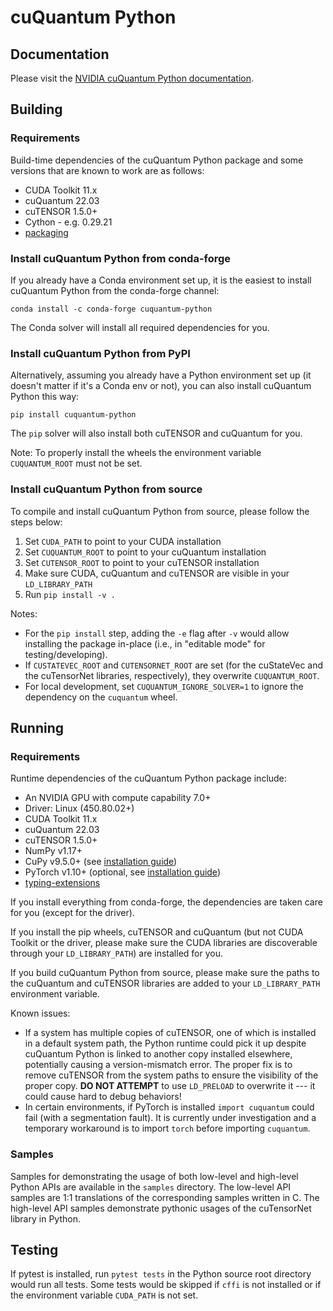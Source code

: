# cuQuantum Python

## Documentation

Please visit the [NVIDIA cuQuantum Python documentation](https://docs.nvidia.com/cuda/cuquantum/python).

## Building

### Requirements

Build-time dependencies of the cuQuantum Python package and some versions that
are known to work are as follows:

* CUDA Toolkit 11.x
* cuQuantum 22.03
* cuTENSOR 1.5.0+
* Cython - e.g. 0.29.21
* [packaging](https://packaging.pypa.io/en/latest/)

### Install cuQuantum Python from conda-forge

If you already have a Conda environment set up, it is the easiest to install cuQuantum Python from the conda-forge channel:
```
conda install -c conda-forge cuquantum-python
```
The Conda solver will install all required dependencies for you.

### Install cuQuantum Python from PyPI

Alternatively, assuming you already have a Python environment set up (it doesn't matter if it's a Conda env or not),
you can also install cuQuantum Python this way:

```
pip install cuquantum-python
```
The `pip` solver will also install both cuTENSOR and cuQuantum for you.

Note: To properly install the wheels the environment variable `CUQUANTUM_ROOT` must not be set.

### Install cuQuantum Python from source

To compile and install cuQuantum Python from source, please follow the steps below:

1. Set `CUDA_PATH` to point to your CUDA installation
2. Set `CUQUANTUM_ROOT` to point to your cuQuantum installation
3. Set `CUTENSOR_ROOT` to point to your cuTENSOR installation
4. Make sure CUDA, cuQuantum and cuTENSOR are visible in your `LD_LIBRARY_PATH`
5. Run `pip install -v .`

Notes:
- For the `pip install` step, adding the `-e` flag after `-v` would allow installing the package in-place (i.e., in "editable mode" for testing/developing).
- If `CUSTATEVEC_ROOT` and `CUTENSORNET_ROOT` are set (for the cuStateVec and the cuTensorNet libraries, respectively), they overwrite `CUQUANTUM_ROOT`.
- For local development, set `CUQUANTUM_IGNORE_SOLVER=1` to ignore the dependency on the `cuquantum` wheel.


## Running

### Requirements

Runtime dependencies of the cuQuantum Python package include:

* An NVIDIA GPU with compute capability 7.0+
* Driver: Linux (450.80.02+)
* CUDA Toolkit 11.x
* cuQuantum 22.03
* cuTENSOR 1.5.0+
* NumPy v1.17+
* CuPy v9.5.0+ (see [installation guide](https://docs.cupy.dev/en/stable/install.html))
* PyTorch v1.10+ (optional, see [installation guide](https://pytorch.org/get-started/locally/))
* [typing-extensions](https://pypi.org/project/typing-extensions/)

If you install everything from conda-forge, the dependencies are taken care for you (except for the driver).

If you install the pip wheels, cuTENSOR and cuQuantum (but not CUDA Toolkit or the driver,
please make sure the CUDA libraries are discoverable through your `LD_LIBRARY_PATH`) are installed for you.

If you build cuQuantum Python from source, please make sure the paths to the cuQuantum and cuTENSOR libraries are added
to your `LD_LIBRARY_PATH` environment variable.

Known issues:
- If a system has multiple copies of cuTENSOR, one of which is installed in a default system path, the Python runtime could pick it up despite cuQuantum Python is linked to another copy installed elsewhere, potentially causing a version-mismatch error. The proper fix is to remove cuTENSOR from the system paths to ensure the visibility of the proper copy. **DO NOT ATTEMPT** to use `LD_PRELOAD` to overwrite it --- it could cause hard to debug behaviors!
- In certain environments, if PyTorch is installed `import cuquantum` could fail (with a segmentation fault). It is currently under investigation and a temporary workaround is to import `torch` before importing `cuquantum`.

### Samples

Samples for demonstrating the usage of both low-level and high-level Python APIs are
available in the `samples` directory. The low-level API samples are 1:1 translations of the corresponding
samples written in C. The high-level API samples demonstrate pythonic usages of the cuTensorNet
library in Python.


## Testing

If pytest is installed, run `pytest tests` in the Python source root directory would
run all tests. Some tests would be skipped if `cffi` is not installed or if the environment
variable `CUDA_PATH` is not set.
